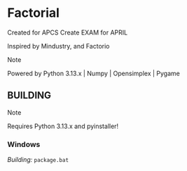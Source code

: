 # Factorial
Created for APCS Create EXAM for APRIL

 Inspired by Mindustry, and Factorio
> [!NOTE]
> Powered by Python 3.13.x | Numpy | Opensimplex | Pygame 

## BUILDING
> [!NOTE]
> Requires Python 3.13.x and pyinstaller!
### Windows
_Building:_ `package.bat`  
